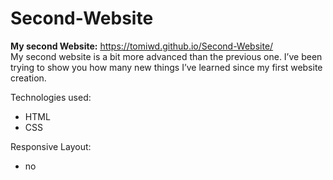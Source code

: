 # Second-Website
**My second Website:** https://tomiwd.github.io/Second-Website/ <br>
My second website is a bit more advanced than the previous one. I’ve been trying to show you how many new things I’ve learned since my first website creation.


Technologies used:
<ul>
  <li>HTML</li>
  <li>CSS</li>
</ul>

Responsive Layout:
<ul>
  <li>no</li>
</ul>
